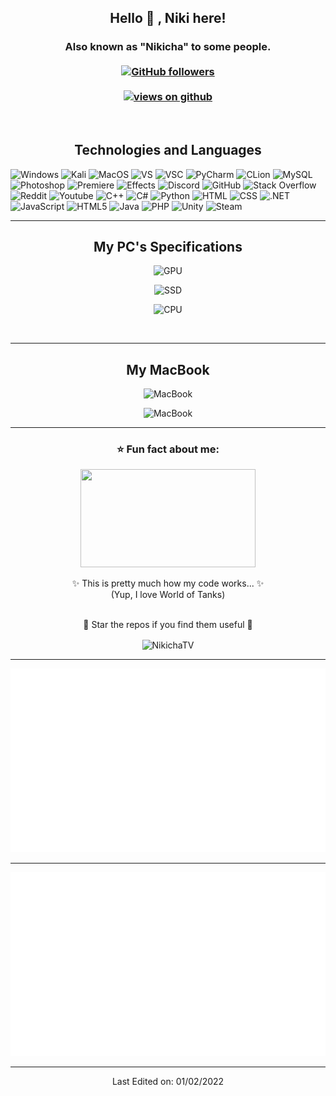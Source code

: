 <h2 align="center"> Hello 👋 , Niki here! <br/></h2> 
<h3 align="center">Also known as "Nikicha" to some people. <br> <br>
  <a href="https://github.com/NikichaTV" target="_blank">
    <img alt="GitHub followers" src="https://img.shields.io/github/followers/NikichaTV?label=Github%20followers&style=for-the-badge">
  </a> <br> <br>
  <a href="https://github.com/NikichaTV" target="_blank">
    <img src="https://komarev.com/ghpvc/?username=NikichaTV&label=Views&color=brightgreen&style=flat-square" alt="views on github" />
  </a>
  </h3> 
      
               
     
<div align="center">
<br>
</div>

<h2 align="center">
Technologies and Languages </h2>

![Windows](https://img.shields.io/badge/Windows-0078D6?style=flat-square&logo=windows&logoColor=white)
![Kali](https://img.shields.io/badge/Kali_Linux-557C94?style=flat-square&logo=ubuntu&logoColor=white)
![MacOS](https://img.shields.io/badge/mac%20os-000000?style=flat-square&logo=Apple&logoColor=white)
![VS](https://img.shields.io/badge/Visual_Studio-5C2D91?style=flat-square&logo=visual%20studio&logoColor=white)
![VSC](https://img.shields.io/badge/Visual_Studio_Code-0078D4?style=flat-square&logo=visual%20studio%20code&logoColor=white)
![PyCharm](https://img.shields.io/badge/PyCharm-000000?style=flat-square&logo=PyCharm&logoColor=white)
![CLion](https://img.shields.io/badge/CLion-000000?style=flat-square&logo=CLion&logoColor=white)
![MySQL](https://img.shields.io/badge/MySQL-005C84?style=flat-square&logo=MySQL&logoColor=white)
![Photoshop](https://img.shields.io/badge/Adobe%20Photoshop-31A8FF?style=flat-square&logo=Adobe%20Photoshop&logoColor=white)
![Premiere](https://img.shields.io/badge/Adobe%20Premiere%20Pro-9999FF?style=flat-square&logo=Adobe%20Premiere%20Pro&logoColor=white)
![Effects](https://img.shields.io/badge/Adobe%20after%20affects-CF96FD?style=flat-square&logo=Adobe%20after%20effects&logoColor=white)
![Discord](https://img.shields.io/badge/Discord-7289DA?style=flat-square&logo=discord&logoColor=white)
![GitHub](https://img.shields.io/badge/-GitHub-181717?style=flat-square&logo=github)
![Stack Overflow](https://img.shields.io/badge/Stack_Overflow-FE7A16?style=flat-square&logo=stack-overflow&logoColor=white)
![Reddit](https://img.shields.io/badge/Reddit-FF4500?style=flat-square&logo=reddit&logoColor=white)
![Youtube](https://img.shields.io/badge/YouTube-FF0000?style=flat-square&logo=youtube&logoColor=white)
![C++](https://img.shields.io/badge/-C++-007ACC?style=flat-square&logo=cplusplus&logoColor=white)
![C#](https://img.shields.io/badge/C%23-239120?style=flat-square&logo=c-sharp&logoColor=white)
![Python](https://img.shields.io/badge/Python-14354C?style=flat-square&logo=python&logoColor=white)
![HTML](https://img.shields.io/badge/HTML-239120?style=flat-square&logo=html5&logoColor=white)
![CSS](https://img.shields.io/badge/CSS-239120?&style=flat-square&logo=css3&logoColor=white)
![.NET](https://img.shields.io/badge/.NET-5C2D91?style=flat-square&logo=.net&logoColor=white)
![JavaScript](https://img.shields.io/badge/-JavaScript-black?style=flat-square&logo=javascript)
![HTML5](https://img.shields.io/badge/HTML5-E34F26?style=flat-square&logo=html5&logoColor=white)
![Java](https://img.shields.io/badge/-Java-007396?style=flat-square&logo=java)
![PHP](https://img.shields.io/badge/PHP-777BB4?style=flat-square&logo=php&logoColor=white)
![Unity](https://img.shields.io/badge/Unity-100000?style=flat-square&logo=unity&logoColor=white)
![Steam](https://img.shields.io/badge/Steam-000000?style=flat-square&logo=steam&logoColor=white) 

-------------------------------------------------------------------------------------------------------------------------------------------------------


<h2 align="center">
My PC's Specifications </h2>


<div align="center">
	
![GPU](https://img.shields.io/badge/NVIDIA-GTX1080-76B900?style=for-the-badge&logo=nvidia&logoColor=white) 

![SSD](https://img.shields.io/badge/samsung%20evo%20860-1D49C0?style=for-the-badge&logo=samsung&logoColor=white)
	
![CPU](https://img.shields.io/badge/AMD%20Ryzen_7_3800X-ED1C24?style=for-the-badge&logo=amd&logoColor=white)

<br> 

-------------------------------------------------------------------------------------------------------------------------------------------------------


<h2 align="center">
My MacBook </h2>

<div align="center">

![MacBook](https://img.shields.io/badge/Apple-MacBook_Pro_2021-333333?style=for-the-badge&logo=apple&logoColor=white)

![MacBook](https://img.shields.io/badge/apple%20silicon-333333?style=for-the-badge&logo=apple&logoColor=white)

</div>

---------------------------------------------------------------------------------------------------------------------------------------------------------------------------------

<div align="center">
  


  ### ⭐ Fun fact about me:
  <img align="center" a href='https://archiveprogram.github.com/'><img src='https://c.tenor.com/L_27b33exGYAAAAM/wot-world.gif' width='280' height='157'></a>

  ✨ This is pretty much how my code works... ✨
  <br>
  (Yup, I love World of Tanks) 
 
<br>
🌟 Star the repos if you find them useful 🌟



<p><img align="center" src="https://github-readme-streak-stats.herokuapp.com/?user=NikichaTV" alt="NikichaTV" /></p>



</div>

---------------------------------------------------------------------------------------------------------------------------------------------------------------------------------


![Statistics](https://raw.githubusercontent.com/NikichaTV/ReadmeStats/68657e2d88084eb8a5b2a24a9932867d874fa3cc/generated/overview.svg?token=AS55RHA45YNZ735WO5GWQMTB2G4M6)
	
	
---------------------------------------------------------------------------------------------------------------------------------------------------------------------------



<div align="center">
	

![Languages](https://raw.githubusercontent.com/NikichaTV/ReadmeStats/68657e2d88084eb8a5b2a24a9932867d874fa3cc/generated/languages.svg?token=AS55RHAGOTPQSCHKFCE6NXLB2G4DK)


</div>

------
Last Edited on: 01/02/2022
